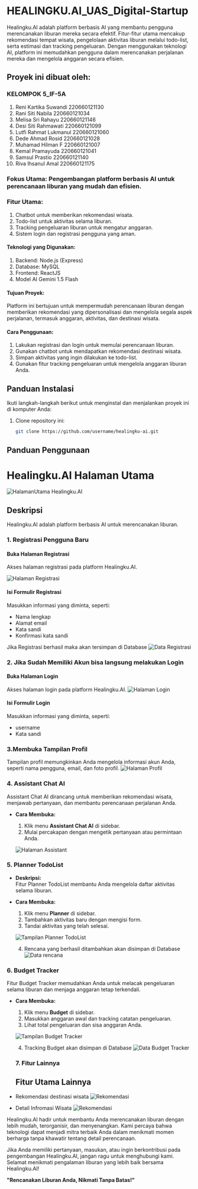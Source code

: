 # HEALINGKU.AI_UAS_Digital-Startup
Healingku.AI adalah platform berbasis AI yang membantu pengguna merencanakan liburan mereka secara efektif. Fitur-fitur utama mencakup rekomendasi tempat wisata, pengelolaan aktivitas liburan melalui todo-list, serta estimasi dan tracking pengeluaran. Dengan menggunakan teknologi AI, platform ini memudahkan pengguna dalam merencanakan perjalanan mereka dan mengelola anggaran secara efisien.

## Proyek ini dibuat oleh:
### KELOMPOK 5_IF-5A
1. Reni Kartika Suwandi 220660121130
2. Rani Siti Nabila 220660121034
3. Melisa Sri Rahayu 220660121146
4. Desi Siti Rahmawati 220660121099
5. Lutfi Rahmat Lukmanul 220660121060
6. Dede Ahmad Rosid 220660121028
7. Muhamad Hilman F 220660121007
8. Kemal Pramayuda 220660121041
9. Samsul Prastio 220660121140
10. Riva Ihsanul Amal	220660121175

### Fokus Utama: Pengembangan platform berbasis AI untuk perencanaan liburan yang mudah dan efisien.
### Fitur Utama:
1. Chatbot untuk memberikan rekomendasi wisata.
2. Todo-list untuk aktivitas selama liburan.
3. Tracking pengeluaran liburan untuk mengatur anggaran.
4. Sistem login dan registrasi pengguna yang aman.
#### Teknologi yang Digunakan:
1. Backend: Node.js (Express)
2. Database: MySQL
3. Frontend: ReactJS
4. Model AI Gemini 1.5 Flash

#### Tujuan Proyek:
Platform ini bertujuan untuk mempermudah perencanaan liburan dengan memberikan rekomendasi yang dipersonalisasi dan mengelola segala aspek perjalanan, termasuk anggaran, aktivitas, dan destinasi wisata.

#### Cara Penggunaan:

1. Lakukan registrasi dan login untuk memulai perencanaan liburan.
2. Gunakan chatbot untuk mendapatkan rekomendasi destinasi wisata.
3. Simpan aktivitas yang ingin dilakukan ke todo-list.
4. Gunakan fitur tracking pengeluaran untuk mengelola anggaran liburan Anda.
   
## Panduan Instalasi

Ikuti langkah-langkah berikut untuk menginstal dan menjalankan proyek ini di komputer Anda:

1. Clone repository ini:
   ```bash
   git clone https://github.com/username/healingku-ai.git

## Panduan Penggunaan
# Healingku.AI Halaman Utama

![HalamanUtama Healingku.AI](https://github.com/Reswn/img-healingku/blob/main/Screenshot_9-1-2025_162158_localhost.jpeg?raw=true)

## Deskripsi
Healingku.AI adalah platform berbasis AI untuk merencanakan liburan.

### 1. Registrasi Pengguna Baru
#### **Buka Halaman Registrasi**
Akses halaman registrasi pada platform Healingku.AI.

![Halaman Registrasi](https://github.com/Reswn/img-healingku/blob/main/healingkuRegister.png?raw=true) <!-- Ganti path ini sesuai gambar Anda -->

#### **Isi Formulir Registrasi**
Masukkan informasi yang diminta, seperti:
- Nama lengkap
- Alamat email
- Kata sandi
- Konfirmasi kata sandi

Jika Registrasi berhasil maka akan tersimpan di Database
![Data Registrasi](https://github.com/Reswn/img-healingku/blob/main/MYlocalhost_healing_users_%20-%20HeidiSQL%2012.6.0.6765%2009_01_2025%2016_35_18.png?raw=true)

### 2. Jika Sudah Memiliki Akun bisa langsung melakukan Login
#### **Buka Halaman Login**
Akses halaman login pada platform Healingku.AI.
![Halaman Login](https://github.com/Reswn/img-healingku/blob/main/HealingkuLogin.png?raw=true) <!-- Ganti path ini sesuai gambar Anda -->

#### **Isi Formulir Login**
Masukkan informasi yang diminta, seperti:
- username
- Kata sandi

### 3.Membuka Tampilan Profil
  Tampilan profil memungkinkan Anda mengelola informasi akun Anda, seperti nama pengguna, email, dan foto profil.
  ![Halaman Profil](https://github.com/Reswn/img-healingku/blob/main/healingkuProfile.png?raw=true)

### 4. Assistant Chat AI
  Assistant Chat AI dirancang untuk memberikan rekomendasi wisata, menjawab pertanyaan, dan membantu perencanaan perjalanan Anda.
- **Cara Membuka:**
  1. Klik menu **Assistant Chat AI** di sidebar.
  2. Mulai percakapan dengan mengetik pertanyaan atau permintaan Anda.

   ![Halaman Assistant](https://github.com/Reswn/img-healingku/blob/main/Screenshot_9-1-2025_162427_localhost.jpeg?raw=true)

### 5. Planner TodoList
- **Deskripsi:**  
  Fitur Planner TodoList membantu Anda mengelola daftar aktivitas selama liburan.
- **Cara Membuka:**
  1. Klik menu **Planner** di sidebar.
  2. Tambahkan aktivitas baru dengan mengisi form.
  3. Tandai aktivitas yang telah selesai.

  ![Tampilan Planner TodoList](https://github.com/Reswn/img-healingku/blob/main/Screenshot_9-1-2025_163039_localhost.jpeg?raw=true) <!-- Tambahkan gambar planner -->

  4. Rencana yang berhasil ditambahkan akan disimpan di Database
     ![Data rencana](https://github.com/Reswn/img-healingku/blob/main/MYlocalhost_healing_users_%20-%20HeidiSQL%2012.6.0.6765%2009_01_2025%2016_35_34.png?raw=true)
 
     
### **6. Budget Tracker**
  Fitur Budget Tracker memudahkan Anda untuk melacak pengeluaran selama liburan dan menjaga anggaran tetap terkendali.
- **Cara Membuka:**
  1. Klik menu **Budget** di sidebar.
  2. Masukkan anggaran awal dan tracking catatan pengeluaran.
  3. Lihat total pengeluaran dan sisa anggaran Anda.

  ![Tampilan Budget Tracker](https://github.com/Reswn/img-healingku/blob/main/healingkuBudget.png?raw=true) <!-- Tambahkan gambar budget -->

  4. Tracking Budget akan disimpan di Database
     ![Data Budget Tracker]( https://github.com/Reswn/img-healingku/blob/main/MYlocalhost_healing_users_%20-%20HeidiSQL%2012.6.0.6765%2009_01_2025%2016_37_37.png?raw=true)
     
  ### **7. Fitur Lainnya**
  ## Fitur Utama Lainnya
- Rekomendasi destinasi wisata
 ![Rekomendasi](https://github.com/Reswn/img-healingku/blob/main/healingkuRekomendasi.png?raw=true)
- Detail Infromasi Wisata
  ![Rekomendasi](https://github.com/Reswn/img-healingku/blob/main/Screenshot_9-1-2025_162536_localhost.jpeg?raw=true)

  
Healingku.AI hadir untuk membantu Anda merencanakan liburan dengan lebih mudah, terorganisir, dan menyenangkan. Kami percaya bahwa teknologi dapat menjadi mitra terbaik Anda dalam menikmati momen berharga tanpa khawatir tentang detail perencanaan.

Jika Anda memiliki pertanyaan, masukan, atau ingin berkontribusi pada pengembangan Healingku.AI, jangan ragu untuk menghubungi kami. Selamat menikmati pengalaman liburan yang lebih baik bersama Healingku.AI!

**"Rencanakan Liburan Anda, Nikmati Tanpa Batas!"**
     

















